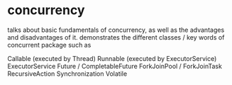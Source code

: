 # concurrency

talks about basic fundamentals of concurrency, as well as the advantages and disadvantages of it.
demonstrates the different classes / key words of concurrent package such as

Callable (executed by Thread)
Runnable (executed by ExecutorService)
ExecutorService
Future / CompletableFuture
ForkJoinPool / ForkJoinTask
RecursiveAction
Synchronization
Volatile
